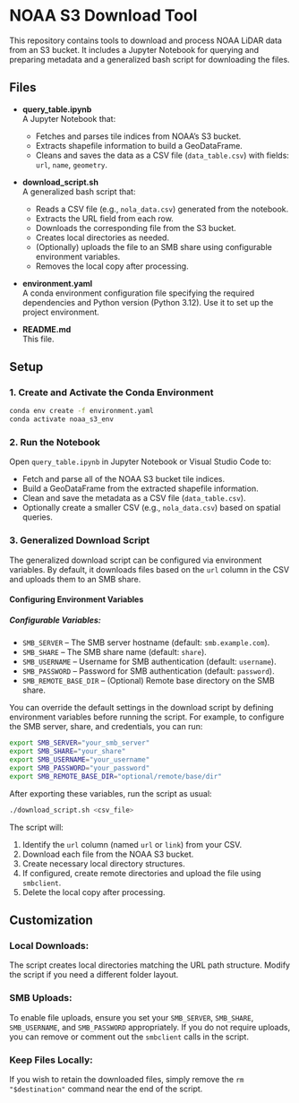 # NOAA S3 Download Tool
This repository contains tools to download and process NOAA LiDAR data from an S3 bucket. It includes a Jupyter Notebook for querying and preparing metadata and a generalized bash script for downloading the files.

## Files

- **query_table.ipynb**  
    A Jupyter Notebook that:
    - Fetches and parses tile indices from NOAA’s S3 bucket.
    - Extracts shapefile information to build a GeoDataFrame.
    - Cleans and saves the data as a CSV file (`data_table.csv`) with fields: `url`, `name`, `geometry`.

- **download_script.sh**  
    A generalized bash script that:
    - Reads a CSV file (e.g., `nola_data.csv`) generated from the notebook.
    - Extracts the URL field from each row.
    - Downloads the corresponding file from the S3 bucket.
    - Creates local directories as needed.
    - (Optionally) uploads the file to an SMB share using configurable environment variables.
    - Removes the local copy after processing.
    
- **environment.yaml**  
    A conda environment configuration file specifying the required dependencies and Python version (Python 3.12). Use it to set up the project environment.

- **README.md**  
    This file.

## Setup

### 1. Create and Activate the Conda Environment

```bash
conda env create -f environment.yaml
conda activate noaa_s3_env
```

### 2. Run the Notebook

Open `query_table.ipynb` in Jupyter Notebook or Visual Studio Code to:

- Fetch and parse all of the NOAA S3 bucket tile indices.
- Build a GeoDataFrame from the extracted shapefile information.
- Clean and save the metadata as a CSV file (`data_table.csv`).
- Optionally create a smaller CSV (e.g., `nola_data.csv`) based on spatial queries.

### 3. Generalized Download Script

The generalized download script can be configured via environment variables. By default, it downloads files based on the `url` column in the CSV and uploads them to an SMB share.

#### Configuring Environment Variables

##### Configurable Variables:

- `SMB_SERVER` – The SMB server hostname (default: `smb.example.com`).
- `SMB_SHARE` – The SMB share name (default: `share`).
- `SMB_USERNAME` – Username for SMB authentication (default: `username`).
- `SMB_PASSWORD` – Password for SMB authentication (default: `password`).
- `SMB_REMOTE_BASE_DIR` – (Optional) Remote base directory on the SMB share.

You can override the default settings in the download script by defining environment variables before running the script. For example, to configure the SMB server, share, and credentials, you can run:

```bash
export SMB_SERVER="your_smb_server"
export SMB_SHARE="your_share"
export SMB_USERNAME="your_username"
export SMB_PASSWORD="your_password"
export SMB_REMOTE_BASE_DIR="optional/remote/base/dir" 
```

After exporting these variables, run the script as usual:

```bash
./download_script.sh <csv_file>
```

The script will:

1. Identify the `url` column (named `url` or `link`) from your CSV.
2. Download each file from the NOAA S3 bucket.
3. Create necessary local directory structures.
4. If configured, create remote directories and upload the file using `smbclient`.
5. Delete the local copy after processing.

## Customization

### Local Downloads:
The script creates local directories matching the URL path structure. Modify the script if you need a different folder layout.

### SMB Uploads:
To enable file uploads, ensure you set your `SMB_SERVER`, `SMB_SHARE`, `SMB_USERNAME`, and `SMB_PASSWORD` appropriately. If you do not require uploads, you can remove or comment out the `smbclient` calls in the script.

### Keep Files Locally:
If you wish to retain the downloaded files, simply remove the `rm "$destination"` command near the end of the script.